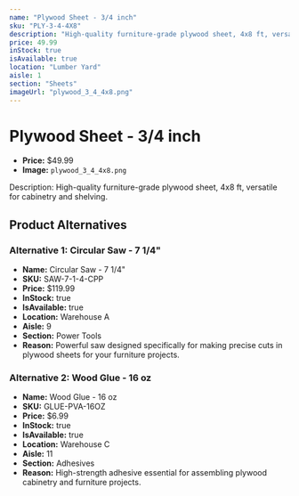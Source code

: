 ```yaml
---
name: "Plywood Sheet - 3/4 inch"
sku: "PLY-3-4-4X8"
description: "High-quality furniture-grade plywood sheet, 4x8 ft, versatile for cabinetry and shelving."
price: 49.99
inStock: true
isAvailable: true
location: "Lumber Yard"
aisle: 1
section: "Sheets"
imageUrl: "plywood_3_4_4x8.png"
---
```


# Plywood Sheet - 3/4 inch

- **Price:** $49.99
- **Image:** `plywood_3_4_4x8.png`

Description: High-quality furniture-grade plywood sheet, 4x8 ft, versatile for cabinetry and shelving.

## Product Alternatives

### Alternative 1: Circular Saw - 7 1/4"

- **Name:** Circular Saw - 7 1/4"
- **SKU:** SAW-7-1-4-CPP
- **Price:** $119.99
- **InStock:** true
- **IsAvailable:** true
- **Location:** Warehouse A
- **Aisle:** 9
- **Section:** Power Tools
- **Reason:** Powerful saw designed specifically for making precise cuts in plywood sheets for your furniture projects.

### Alternative 2: Wood Glue - 16 oz

- **Name:** Wood Glue - 16 oz
- **SKU:** GLUE-PVA-16OZ
- **Price:** $6.99
- **InStock:** true
- **IsAvailable:** true
- **Location:** Warehouse C
- **Aisle:** 11
- **Section:** Adhesives
- **Reason:** High-strength adhesive essential for assembling plywood cabinetry and furniture projects.
